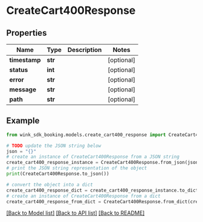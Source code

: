 # CreateCart400Response


## Properties

Name | Type | Description | Notes
------------ | ------------- | ------------- | -------------
**timestamp** | **str** |  | [optional] 
**status** | **int** |  | [optional] 
**error** | **str** |  | [optional] 
**message** | **str** |  | [optional] 
**path** | **str** |  | [optional] 

## Example

```python
from wink_sdk_booking.models.create_cart400_response import CreateCart400Response

# TODO update the JSON string below
json = "{}"
# create an instance of CreateCart400Response from a JSON string
create_cart400_response_instance = CreateCart400Response.from_json(json)
# print the JSON string representation of the object
print(CreateCart400Response.to_json())

# convert the object into a dict
create_cart400_response_dict = create_cart400_response_instance.to_dict()
# create an instance of CreateCart400Response from a dict
create_cart400_response_from_dict = CreateCart400Response.from_dict(create_cart400_response_dict)
```
[[Back to Model list]](../README.md#documentation-for-models) [[Back to API list]](../README.md#documentation-for-api-endpoints) [[Back to README]](../README.md)


